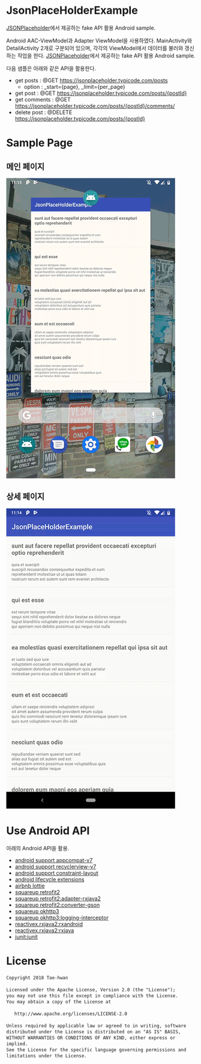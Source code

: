 # JsonPlaceHolderExample

[JSONPlaceholder](https://jsonplaceholder.typicode.com/)에서 제공하는 fake API 활용 Android sample.

Android AAC-ViewModel과 Adapter ViewModel을 사용하였다.
MainActivity와 DetailActivity 2개로 구분되어 있으며, 각각의 ViewModel에서 데이터를 불러와 갱신하는 작업을 한다.
[JSONPlaceholder](https://jsonplaceholder.typicode.com/)에서 제공하는 fake API 활용 Android sample.

다음 샘플은 아래와 같은 API을 활용한다.

- get posts : @GET https://jsonplaceholder.typicode.com/posts
  - option : _start={page}, _limit={per_page}
- get post : @GET https://jsonplaceholder.typicode.com/posts/{postId}
- get comments : @GET https://jsonplaceholder.typicode.com/posts/{postId}/comments/
- delete post : @DELETE https://jsonplaceholder.typicode.com/posts/{postId}


# Sample Page

## 메인 페이지

![main](images/main.gif)

## 상세 페이지

![detail](images/detail.gif)


# Use Android API

아래의 Android API을 활용.

- <a href="https://developer.android.com/topic/libraries/support-library/packages#v7-appcompat">android support appcompat-v7</a>
- <a href="https://developer.android.com/topic/libraries/support-library/packages#v7-recyclerview">android support recyclerview-v7</a>
- [android support constraint-layout](https://developer.android.com/training/constraint-layout/)
- [android lifecycle extensions](https://developer.android.com/topic/libraries/architecture/adding-components)
- [airbnb lottie](http://airbnb.io/lottie/android/android.html#getting-started)
- [squareup retrofit2](http://square.github.io/retrofit/)
- [squareup retrofit2:adapter-rxjava2](https://github.com/square/retrofit/tree/master/retrofit-adapters/rxjava2)
- [squareup retrofit2:converter-gson](https://github.com/square/retrofit/tree/master/retrofit-converters/gson)
- [squareup okhttp3](https://github.com/square/okhttp)
- [squareup okhttp3:logging-interceptor](https://github.com/square/okhttp/tree/master/okhttp-logging-interceptor)
- [reactivex.rxjava2:rxandroid](https://github.com/ReactiveX/RxAndroid)
- [reactivex.rxjava2:rxjava](https://github.com/ReactiveX/RxJava)
- [junit:junit](https://developer.android.com/training/testing/junit-rules)


# License

```
Copyright 2018 Tae-hwan

Licensed under the Apache License, Version 2.0 (the "License");
you may not use this file except in compliance with the License.
You may obtain a copy of the License at

   http://www.apache.org/licenses/LICENSE-2.0

Unless required by applicable law or agreed to in writing, software
distributed under the License is distributed on an "AS IS" BASIS,
WITHOUT WARRANTIES OR CONDITIONS OF ANY KIND, either express or implied.
See the License for the specific language governing permissions and
limitations under the License.
```
